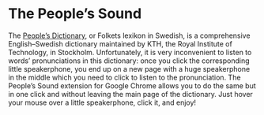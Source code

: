 The People’s Sound
==================

The [People’s Dictionary](http://folkets-lexikon.csc.kth.se/folkets/folkets.en.html), or Folkets lexikon in Swedish, is a comprehensive English–Swedish dictionary maintained by KTH, the Royal Institute of Technology, in Stockholm. Unfortunately, it is very inconvenient to listen to words’ pronunciations in this dictionary: once you click the corresponding little speakerphone, you end up on a new page with a huge speakerphone in the middle which you need to click to listen to the pronunciation. The People’s Sound extension for Google Chrome allows you to do the same but in one click and without leaving the main page of the dictionary. Just hover your mouse over a little speakerphone, click it, and enjoy!

